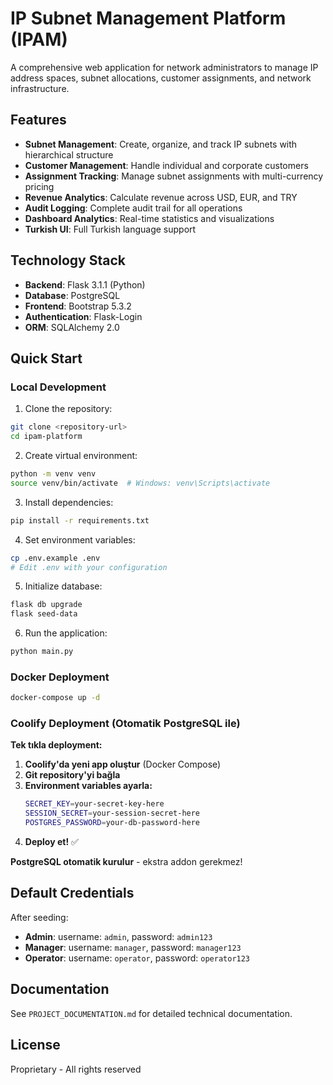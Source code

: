 # IP Subnet Management Platform (IPAM)

A comprehensive web application for network administrators to manage IP address spaces, subnet allocations, customer assignments, and network infrastructure.

## Features

- **Subnet Management**: Create, organize, and track IP subnets with hierarchical structure
- **Customer Management**: Handle individual and corporate customers
- **Assignment Tracking**: Manage subnet assignments with multi-currency pricing
- **Revenue Analytics**: Calculate revenue across USD, EUR, and TRY
- **Audit Logging**: Complete audit trail for all operations
- **Dashboard Analytics**: Real-time statistics and visualizations
- **Turkish UI**: Full Turkish language support

## Technology Stack

- **Backend**: Flask 3.1.1 (Python)
- **Database**: PostgreSQL
- **Frontend**: Bootstrap 5.3.2
- **Authentication**: Flask-Login
- **ORM**: SQLAlchemy 2.0

## Quick Start

### Local Development

1. Clone the repository:
```bash
git clone <repository-url>
cd ipam-platform
```

2. Create virtual environment:
```bash
python -m venv venv
source venv/bin/activate  # Windows: venv\Scripts\activate
```

3. Install dependencies:
```bash
pip install -r requirements.txt
```

4. Set environment variables:
```bash
cp .env.example .env
# Edit .env with your configuration
```

5. Initialize database:
```bash
flask db upgrade
flask seed-data
```

6. Run the application:
```bash
python main.py
```

### Docker Deployment

```bash
docker-compose up -d
```

### Coolify Deployment (Otomatik PostgreSQL ile)

**Tek tıkla deployment:**

1. **Coolify'da yeni app oluştur** (Docker Compose)
2. **Git repository'yi bağla**
3. **Environment variables ayarla:**
   ```bash
   SECRET_KEY=your-secret-key-here
   SESSION_SECRET=your-session-secret-here
   POSTGRES_PASSWORD=your-db-password-here
   ```
4. **Deploy et!** ✅

**PostgreSQL otomatik kurulur** - ekstra addon gerekmez!

## Default Credentials

After seeding:
- **Admin**: username: `admin`, password: `admin123`
- **Manager**: username: `manager`, password: `manager123`
- **Operator**: username: `operator`, password: `operator123`

## Documentation

See `PROJECT_DOCUMENTATION.md` for detailed technical documentation.

## License

Proprietary - All rights reserved
